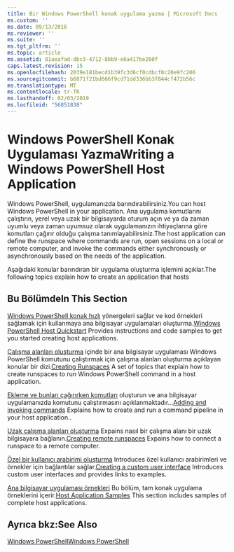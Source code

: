 ```yaml
---
title: Bir Windows PowerShell konak uygulama yazma | Microsoft Docs
ms.custom: ''
ms.date: 09/13/2016
ms.reviewer: ''
ms.suite: ''
ms.tgt_pltfrm: ''
ms.topic: article
ms.assetid: 81aeafad-dbc3-4712-8bb9-e6a417be260f
caps.latest.revision: 15
ms.openlocfilehash: 2039e181becd1b39fc3d6cf0cdbcf0c20e9fc206
ms.sourcegitcommit: b6871f21bd666f9cd71dd336bb3f844cf472b56c
ms.translationtype: MT
ms.contentlocale: tr-TR
ms.lasthandoff: 02/03/2019
ms.locfileid: "56851838"
---
```

# <a name="writing-a-windows-powershell-host-application"></a><span data-ttu-id="4b3da-102">Windows PowerShell Konak Uygulaması Yazma</span><span class="sxs-lookup"><span data-stu-id="4b3da-102">Writing a Windows PowerShell Host Application</span></span>

<span data-ttu-id="4b3da-103">Windows PowerShell, uygulamanızda barındırabilirsiniz.</span><span class="sxs-lookup"><span data-stu-id="4b3da-103">You can host Windows PowerShell in your application.</span></span> <span data-ttu-id="4b3da-104">Ana uygulama komutlarını çalıştırın, yerel veya uzak bir bilgisayarda oturum açın ve ya da zaman uyumlu veya zaman uyumsuz olarak uygulamanızın ihtiyaçlarına göre komutları çağırır olduğu çalışma tanımlayabilirsiniz.</span><span class="sxs-lookup"><span data-stu-id="4b3da-104">The host application can define the runspace where commands are run, open sessions on a local or remote computer, and invoke the commands either synchronously or asynchronously based on the needs of the application.</span></span>

<span data-ttu-id="4b3da-105">Aşağıdaki konular barındıran bir uygulama oluşturma işlemini açıklar.</span><span class="sxs-lookup"><span data-stu-id="4b3da-105">The following topics explain how to create an application that hosts</span></span>

## <a name="in-this-section"></a><span data-ttu-id="4b3da-106">Bu Bölümde</span><span class="sxs-lookup"><span data-stu-id="4b3da-106">In This Section</span></span>

<span data-ttu-id="4b3da-107">[Windows PowerShell konak hızlı](./windows-powershell-host-quickstart.md) yönergeleri sağlar ve kod örnekleri sağlamak için kullanmaya ana bilgisayar uygulamaları oluşturma.</span><span class="sxs-lookup"><span data-stu-id="4b3da-107">[Windows PowerShell Host Quickstart](./windows-powershell-host-quickstart.md) Provides instructions and code samples to get you started creating host applications.</span></span>

<span data-ttu-id="4b3da-108">[Çalışma alanları oluşturma](./creating-runspaces.md) içinde bir ana bilgisayar uygulaması Windows PowerShell komutunu çalıştırmak için çalışma alanları oluşturma açıklayan konular bir dizi.</span><span class="sxs-lookup"><span data-stu-id="4b3da-108">[Creating Runspaces](./creating-runspaces.md) A set of topics that explain how to create runspaces to run Windows PowerShell command in a host application.</span></span>

<span data-ttu-id="4b3da-109">[Ekleme ve bunları çağırırken komutları](./adding-and-invoking-commands.md) oluşturun ve ana bilgisayar uygulamanızda komutunu çalıştırmasını açıklanmaktadır...</span><span class="sxs-lookup"><span data-stu-id="4b3da-109">[Adding and invoking commands](./adding-and-invoking-commands.md) Explains how to create and run a command pipeline in your host application..</span></span>

<span data-ttu-id="4b3da-110">[Uzak çalışma alanları oluşturma](./creating-remote-runspaces.md) Expains nasıl bir çalışma alanı bir uzak bilgisayara bağlanın.</span><span class="sxs-lookup"><span data-stu-id="4b3da-110">[Creating remote runspaces](./creating-remote-runspaces.md) Expains how to connect a runspace to a remote computer.</span></span>

<span data-ttu-id="4b3da-111">[Özel bir kullanıcı arabirimi oluşturma](./creating-a-custom-user-interface.md) Introduces özel kullanıcı arabirimleri ve örnekler için bağlantılar sağlar.</span><span class="sxs-lookup"><span data-stu-id="4b3da-111">[Creating a custom user interface](./creating-a-custom-user-interface.md) Introduces custom user interfaces and provides links to examples.</span></span>

<span data-ttu-id="4b3da-112">[Ana bilgisayar uygulaması örnekleri](./host-application-samples.md) Bu bölüm, tam konak uygulama örneklerini içerir.</span><span class="sxs-lookup"><span data-stu-id="4b3da-112">[Host Application Samples](./host-application-samples.md) This section includes samples of complete host applications.</span></span>

## <a name="see-also"></a><span data-ttu-id="4b3da-113">Ayrıca bkz:</span><span class="sxs-lookup"><span data-stu-id="4b3da-113">See Also</span></span>

[<span data-ttu-id="4b3da-114">Windows PowerShell</span><span class="sxs-lookup"><span data-stu-id="4b3da-114">Windows PowerShell</span></span>](http://msdn.microsoft.com/en-us/b41a2af3-aec1-402d-8e18-c2c26be461ff)